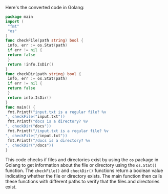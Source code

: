 Here's the converted code in Golang:
```go
package main
import (
 "fmt"
 "os"
)
func checkFile(path string) bool {
 info, err := os.Stat(path)
 if err != nil {
 return false
 }
 return !info.IsDir()
}
func checkDir(path string) bool {
 info, err := os.Stat(path)
 if err != nil {
 return false
 }
 return info.IsDir()
}
func main() {
 fmt.Printf("input.txt is a regular file? %v
", checkFile("input.txt"))
 fmt.Printf("docs is a directory? %v
", checkDir("docs"))
 fmt.Printf("/input.txt is a regular file? %v
", checkFile("/input.txt"))
 fmt.Printf("/docs is a directory? %v
", checkDir("/docs"))
}
``` 
This code checks if files and directories exist by using the `os` package in Golang to get information about the file or directory using the `os.Stat()` function. The `checkFile()` and `checkDir()` functions return a boolean value indicating whether the file or directory exists. The main function then calls these functions with different paths to verify that the files and directories exist.

